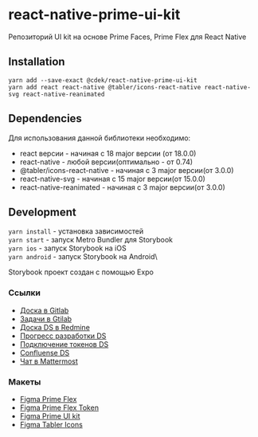 # react-native-prime-ui-kit

Репозиторий UI kit на основе Prime Faces, Prime Flex для React Native

## Installation
```shell
yarn add --save-exact @cdek/react-native-prime-ui-kit
yarn add react react-native @tabler/icons-react-native react-native-svg react-native-reanimated
```

## Dependencies
Для использования данной библиотеки необходимо:
- react версии - начиная с 18 major версии (от 18.0.0)
- react-native - любой версии(оптимально - от 0.74)
- @tabler/icons-react-native - начиная с 3 major версии(от 3.0.0)
- react-native-svg - начиная с 15 major версии(от 15.0.0)
- react-native-reanimated - начиная с 3 major версии(от 3.0.0) 

## Development

`yarn install` - установка зависимостей\
`yarn start` - запуск Metro Bundler для Storybook\
`yarn ios` - запуск Storybook на iOS \
`yarn android` - запуск Storybook на Android\

Storybook проект создан с помощью Expo

### Ссылки
- [Доска в Gitlab](https://gitlab.cdek.ru/react-native/react-native-prime-ui-kit/-/boards)
- [Задачи в Gtilab](https://gitlab.cdek.ru/react-native/react-native-prime-ui-kit/-/issues)
- [Доска DS в Redmine](https://project.cdek.ru/projects/innerdev)
- [Прогресс разработки DS](https://cloud.cdek.ru/s/aokcGTsCAoEHiCg)
- [Подключение токенов DS](https://axiomatic-lock-3b2.notion.site/2e49f2b4e58e46ebab98ea8f844bcfa9)
- [Confluense DS](https://confluence.cdek.ru/display/development/Prime+Design+System)
- [Чат в Mattermost](https://talk.cdek.ru/cdek/channels/ds-react-native)

### Макеты
- [Figma Prime Flex](https://www.figma.com/design/2ZnL6XPKEpxAHvrlbRvnMu/Template-PrimeFlex-(DS)?m=auto&t=MKC7Q8gjUB5eyePK-6)
- [Figma Prime Flex Token](https://www.figma.com/design/OK44HgVRLUSTro0IAfD9zk/Tokens-PrimeFlex-(DS)?m=auto&t=MKC7Q8gjUB5eyePK-6)
- [Figma Prime UI kit](https://www.figma.com/design/4TYeki0MDLhfPGJstbIicf/UI-kit-PrimeFace-(DS)?m=auto&t=MKC7Q8gjUB5eyePK-6)
- [Figma Tabler Icons](https://www.figma.com/design/KTRlyesFYTyaNvv1DXRBCN/Icons-Tabler-(DS)?m=auto&t=MKC7Q8gjUB5eyePK-6)


